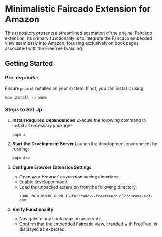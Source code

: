 # Minimalistic Faircado Extension for Amazon

This repository presents a streamlined adaptation of the original Faircado extension. Its primary functionality is to integrate the Faircado embedded view seamlessly into Amazon, focusing exclusively on book pages associated with the FreeTree branding.

## Getting Started

### Pre-requisite:
Ensure `pnpm` is installed on your system. If not, you can install it using:
```bash
npm install -g pnpm
```

### Steps to Set Up:

1. **Install Required Dependencies**
   Execute the following command to install all necessary packages:
   ```bash
   pnpm i
   ```

2. **Start the Development Server**
   Launch the development environment by running:
   ```bash
   pnpm dev
   ```

3. **Configure Browser Extension Settings**
   - Open your browser's extension settings interface.
   - Enable developer mode.
   - Load the unpacked extension from the following directory:
     ```
     YOUR_PATH_WHERE_REPO_IS/faircado-x-freetree/build/chrome-mv3-dev
     ```

4. **Verify Functionality**
   - Navigate to any book page on `amazon.de`.
   - Confirm that the embedded Faircado view, branded with FreeTree, is displayed as expected.
